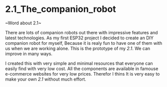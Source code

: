 # 2.1_The_companion_robot

~Word about 2.1~

There are  lots of companion robots out there with impressive features and latest technologies. As  my first ESP32 project I decided to create an DIY companion robot for myself, Because it is realy fun to have one of them with us when we are working alone. This is the prototype of my *2.1*. We can improve in many ways. 

I created this with very simple and minimal resources that everyone can easily find with very low cost. All the components are available in famouse e-commerce websites for very low prices. Therefor I thins It is very easy to make your own *2.1* without much effort.


